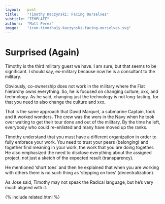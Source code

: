 ```yaml
---
layout:   post
title:    "Timothy Kaczynski: Facing Ourselves"
subtitle: "TEMPLATE"
authors:  "Matt Perez"
image:    "icon-timothu]y-kaczynski-facing-ourselves.svg"
---
```


<div style='display:none;'>
 <p>Timothy Kaczynski may not speak the Radical language, yet, but he&rsquo;s very much aligned with it.</p>
</div>

<h1>Surprised (Again)</h1>
 <p>Timothy is the third military guest we have. I am sure, but that seems to be significant. I should say, ex-military because now he is a consultant to the military.</p>
 <p>Obviously, co-ownership does not work in the military where the Fiat hierarchy owns everything. So, he is focused on changing culture, xxx, and technology. As he said, changing just the technology is not long-lasting, for that you need to also change the culture and xxx.</p>
 <p>That is the same approach that David Marquet, a submarine Captain, took and it worked wonders. The crew was the wors in the Navy when he took over waiting to get their tour done and out of the military. By the time he left, everybody who could re-enlisted and many have moved up the ranks.</p>
 <p>Timothy understand that you must have a different organization in order to fully embrace your work. You need to trust your peers (belonging) and together find meaning in your work, the work that you are doing together. He also emphasized the need to disclose everything about the assigned project, not just a sketch of the expected result (transparency).</p>
 <p>He mentioned &lsquo;short toes&rsquo; and then he explained that when you are working with others there is no such thing as ‘stepping on toes’ (decentralization).</p>
 <p>As Jose said, Timothy may not speak the Radical language, but he&rsquo;s very much aligned with it.</p>

{% include related.html %}